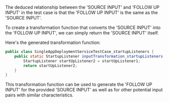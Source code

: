 The deduced relationship between the 'SOURCE INPUT' and 'FOLLOW UP INPUT' in the test case is that the 'FOLLOW UP INPUT' is the same as the 'SOURCE INPUT'. 

To create a transformation function that converts the 'SOURCE INPUT' into the 'FOLLOW UP INPUT', we can simply return the 'SOURCE INPUT' itself.

Here's the generated transformation function:

```java
public class SingleAppDeploymentServiceTestCase_startupListeners {
    public static StartupListener inputTransformation_startupListeners(StartupListener startUpListener1)  {
        StartupListener startUpListener2 = startUpListener1;
        return startUpListener2;
    }
}
```

This transformation function can be used to generate the 'FOLLOW UP INPUT' for the provided 'SOURCE INPUT' as well as for other potential input pairs with similar characteristics.